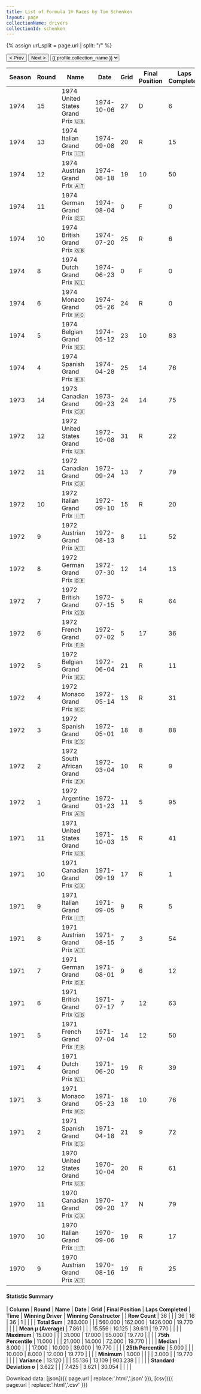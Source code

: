 ```yaml
---
title: List of Formula 1® Races by Tim Schenken
layout: page
collectionName: drivers
collectionId: schenken
---
```


{% assign url_split = page.url | split: "/" %}
<div id="collection-navigation">
<button onclick="selector.options[selector.selectedIndex-1].value && (window.location = selector.options[selector.selectedIndex-1].value);">&lt; Prev</button>
<button onclick="selector.options[selector.selectedIndex+1].value && (window.location = selector.options[selector.selectedIndex+1].value);">Next &gt;</button>
<select id="selector" onchange="this.options[this.selectedIndex].value && (window.location = this.options[this.selectedIndex].value);">
  {% for collectionId in site.data[page.collectionName].refs %}
    {% if collectionId == page.collectionId %}
      {% assign selected = "selected" %}
    {% else %}
      {% assign selected = "" %}
    {% endif %}
    {% assign profile = site.data[page.collectionName][collectionId].profile %}
    <option value="/f1/{{ page.collectionName }}/{{ collectionId }}/{{ url_split[4] }}" {{ selected }}>{{ profile.collection_name }}</option>
  {% endfor %}
</select>
</div>

| Season | Round | Name | Date | Grid | Final Position | Laps Completed | Time | Winning Driver | Winning Constructor |
|--|--|--|--|--|--|--|--|--|--|
| 1974 | 15 | 1974 United States Grand Prix 🇺🇸 | 1974-10-06 | 27 | D | 6 |   | Carlos Reutemann 🇦🇷 | Brabham 🇬🇧 |
| 1974 | 13 | 1974 Italian Grand Prix 🇮🇹 | 1974-09-08 | 20 | R | 15 |   | Ronnie Peterson 🇸🇪 | Team Lotus 🇬🇧 |
| 1974 | 12 | 1974 Austrian Grand Prix 🇦🇹 | 1974-08-18 | 19 | 10 | 50 |   | Carlos Reutemann 🇦🇷 | Brabham 🇬🇧 |
| 1974 | 11 | 1974 German Grand Prix 🇩🇪 | 1974-08-04 | 0 | F | 0 |   | Clay Regazzoni 🇨🇭 | Ferrari 🇮🇹 |
| 1974 | 10 | 1974 British Grand Prix 🇬🇧 | 1974-07-20 | 25 | R | 6 |   | Jody Scheckter 🇿🇦 | Tyrrell 🇬🇧 |
| 1974 | 8 | 1974 Dutch Grand Prix 🇳🇱 | 1974-06-23 | 0 | F | 0 |   | Niki Lauda 🇦🇹 | Ferrari 🇮🇹 |
| 1974 | 6 | 1974 Monaco Grand Prix 🇲🇨 | 1974-05-26 | 24 | R | 0 |   | Ronnie Peterson 🇸🇪 | Team Lotus 🇬🇧 |
| 1974 | 5 | 1974 Belgian Grand Prix 🇧🇪 | 1974-05-12 | 23 | 10 | 83 |   | Emerson Fittipaldi 🇧🇷 | McLaren 🇬🇧 |
| 1974 | 4 | 1974 Spanish Grand Prix 🇪🇸 | 1974-04-28 | 25 | 14 | 76 |   | Niki Lauda 🇦🇹 | Ferrari 🇮🇹 |
| 1973 | 14 | 1973 Canadian Grand Prix 🇨🇦 | 1973-09-23 | 24 | 14 | 75 |   | Peter Revson 🇺🇸 | McLaren 🇬🇧 |
| 1972 | 12 | 1972 United States Grand Prix 🇺🇸 | 1972-10-08 | 31 | R | 22 |   | Jackie Stewart 🇬🇧 | Tyrrell 🇬🇧 |
| 1972 | 11 | 1972 Canadian Grand Prix 🇨🇦 | 1972-09-24 | 13 | 7 | 79 |   | Jackie Stewart 🇬🇧 | Tyrrell 🇬🇧 |
| 1972 | 10 | 1972 Italian Grand Prix 🇮🇹 | 1972-09-10 | 15 | R | 20 |   | Emerson Fittipaldi 🇧🇷 | Team Lotus 🇬🇧 |
| 1972 | 9 | 1972 Austrian Grand Prix 🇦🇹 | 1972-08-13 | 8 | 11 | 52 |   | Emerson Fittipaldi 🇧🇷 | Team Lotus 🇬🇧 |
| 1972 | 8 | 1972 German Grand Prix 🇩🇪 | 1972-07-30 | 12 | 14 | 13 |   | Jacky Ickx 🇧🇪 | Ferrari 🇮🇹 |
| 1972 | 7 | 1972 British Grand Prix 🇬🇧 | 1972-07-15 | 5 | R | 64 |   | Emerson Fittipaldi 🇧🇷 | Team Lotus 🇬🇧 |
| 1972 | 6 | 1972 French Grand Prix 🇫🇷 | 1972-07-02 | 5 | 17 | 36 |   | Jackie Stewart 🇬🇧 | Tyrrell 🇬🇧 |
| 1972 | 5 | 1972 Belgian Grand Prix 🇧🇪 | 1972-06-04 | 21 | R | 11 |   | Emerson Fittipaldi 🇧🇷 | Team Lotus 🇬🇧 |
| 1972 | 4 | 1972 Monaco Grand Prix 🇲🇨 | 1972-05-14 | 13 | R | 31 |   | Jean-Pierre Beltoise 🇫🇷 | BRM 🇬🇧 |
| 1972 | 3 | 1972 Spanish Grand Prix 🇪🇸 | 1972-05-01 | 18 | 8 | 88 |   | Emerson Fittipaldi 🇧🇷 | Team Lotus 🇬🇧 |
| 1972 | 2 | 1972 South African Grand Prix 🇿🇦 | 1972-03-04 | 10 | R | 9 |   | Denny Hulme 🇳🇿 | McLaren 🇬🇧 |
| 1972 | 1 | 1972 Argentine Grand Prix 🇦🇷 | 1972-01-23 | 11 | 5 | 95 | +1:09.11 | Jackie Stewart 🇬🇧 | Tyrrell 🇬🇧 |
| 1971 | 11 | 1971 United States Grand Prix 🇺🇸 | 1971-10-03 | 15 | R | 41 |   | François Cevert 🇫🇷 | Tyrrell 🇬🇧 |
| 1971 | 10 | 1971 Canadian Grand Prix 🇨🇦 | 1971-09-19 | 17 | R | 1 |   | Jackie Stewart 🇬🇧 | Tyrrell 🇬🇧 |
| 1971 | 9 | 1971 Italian Grand Prix 🇮🇹 | 1971-09-05 | 9 | R | 5 |   | Peter Gethin 🇬🇧 | BRM 🇬🇧 |
| 1971 | 8 | 1971 Austrian Grand Prix 🇦🇹 | 1971-08-15 | 7 | 3 | 54 | +19.77 | Jo Siffert 🇨🇭 | BRM 🇬🇧 |
| 1971 | 7 | 1971 German Grand Prix 🇩🇪 | 1971-08-01 | 9 | 6 | 12 | +2:58.6 | Jackie Stewart 🇬🇧 | Tyrrell 🇬🇧 |
| 1971 | 6 | 1971 British Grand Prix 🇬🇧 | 1971-07-17 | 7 | 12 | 63 |   | Jackie Stewart 🇬🇧 | Tyrrell 🇬🇧 |
| 1971 | 5 | 1971 French Grand Prix 🇫🇷 | 1971-07-04 | 14 | 12 | 50 |   | Jackie Stewart 🇬🇧 | Tyrrell 🇬🇧 |
| 1971 | 4 | 1971 Dutch Grand Prix 🇳🇱 | 1971-06-20 | 19 | R | 39 |   | Jacky Ickx 🇧🇪 | Ferrari 🇮🇹 |
| 1971 | 3 | 1971 Monaco Grand Prix 🇲🇨 | 1971-05-23 | 18 | 10 | 76 |   | Jackie Stewart 🇬🇧 | Tyrrell 🇬🇧 |
| 1971 | 2 | 1971 Spanish Grand Prix 🇪🇸 | 1971-04-18 | 21 | 9 | 72 |   | Jackie Stewart 🇬🇧 | Tyrrell 🇬🇧 |
| 1970 | 12 | 1970 United States Grand Prix 🇺🇸 | 1970-10-04 | 20 | R | 61 |   | Emerson Fittipaldi 🇧🇷 | Team Lotus 🇬🇧 |
| 1970 | 11 | 1970 Canadian Grand Prix 🇨🇦 | 1970-09-20 | 17 | N | 79 |   | Jacky Ickx 🇧🇪 | Ferrari 🇮🇹 |
| 1970 | 10 | 1970 Italian Grand Prix 🇮🇹 | 1970-09-06 | 19 | R | 17 |   | Clay Regazzoni 🇨🇭 | Ferrari 🇮🇹 |
| 1970 | 9 | 1970 Austrian Grand Prix 🇦🇹 | 1970-08-16 | 19 | R | 25 |   | Jacky Ickx 🇧🇪 | Ferrari 🇮🇹 |

#### Statistic Summary

| **Column** | **Round** | **Name** | **Date** | **Grid** | **Final Position** | **Laps Completed** | **Time** | **Winning Driver** | **Winning Constructor** |
| **Row Count** | 36 |  |  | 36 | 16 | 36 | 1 |  |  |
| **Total Sum** | 283.000 |  |  | 560.000 | 162.000 | 1426.000 | 19.770 |  |  |
| **Mean μ (Average)** | 7.861 |  |  | 15.556 | 10.125 | 39.611 | 19.770 |  |  |
| **Maximum** | 15.000 |  |  | 31.000 | 17.000 | 95.000 | 19.770 |  |  |
| **75th Percentile** | 11.000 |  |  | 21.000 | 14.000 | 72.000 | 19.770 |  |  |
| **Median** | 8.000 |  |  | 17.000 | 10.000 | 39.000 | 19.770 |  |  |
| **25th Percentile** | 5.000 |  |  | 10.000 | 8.000 | 12.000 | 19.770 |  |  |
| **Minimum** | 1.000 |  |  |  | 3.000 |  | 19.770 |  |  |
| **Variance** | 13.120 |  |  | 55.136 | 13.109 | 903.238 |  |  |  |
| **Standard Deviation σ** | 3.622 |  |  | 7.425 | 3.621 | 30.054 |  |  |  |

Download data: [json]({{ page.url | replace:'.html','.json' }}), [csv]({{ page.url | replace:'.html','.csv' }})
